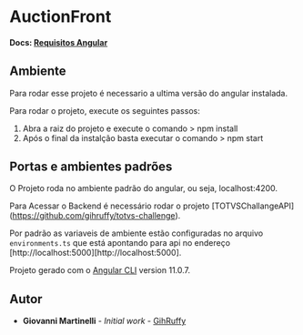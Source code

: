 # AuctionFront  

#### Docs: [Requisitos Angular](https://angular.io/guide/setup-local#prerequisites)

## Ambiente
Para rodar esse projeto é necessario a ultima versão do angular instalada.

Para rodar o projeto, execute os seguintes passos:
1. Abra a raiz do projeto e execute o comando  > npm install
2. Após o final da instalção basta executar o comando > npm start

## Portas e ambientes padrões

O Projeto roda no ambiente padrão do angular, ou seja, localhost:4200.

Para Acessar o Backend é necessário rodar o projeto [TOTVSChallangeAPI] (https://github.com/gihruffy/totvs-challenge).

Por padrão as variaveis de ambiente estão configuradas no arquivo `environments.ts` que está apontando para api no endereço [http://localhost:5000][http://localhost:5000].


Projeto gerado com o [Angular CLI](https://github.com/angular/angular-cli) version 11.0.7.

## Autor

* **Giovanni Martinelli** - *Initial work* - [GihRuffy](https://github.com/gihruffy/)

